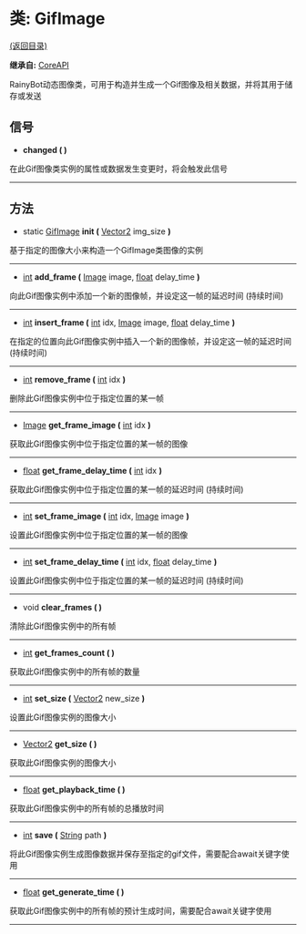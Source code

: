 # 类: GifImage  
[(返回目录)](README.md)  
  
**继承自:** [CoreAPI](CoreAPI.md)  
  
RainyBot动态图像类，可用于构造并生成一个Gif图像及相关数据，并将其用于储存或发送  
  
## 信号 
  
- **changed ( )**  
  
在此Gif图像类实例的属性或数据发生变更时，将会触发此信号  
  
---  
  
## 方法 
  
- static [GifImage](GifImage.md) **init (** [Vector2](https://docs.godotengine.org/en/latest/classes/class_vector2.html) img_size **)**  
  
基于指定的图像大小来构造一个GifImage类图像的实例  
  
---  
  
-  [int](https://docs.godotengine.org/en/latest/classes/class_int.html) **add_frame (** [Image](https://docs.godotengine.org/en/latest/classes/class_image.html) image, [float](https://docs.godotengine.org/en/latest/classes/class_float.html) delay_time **)**  
  
向此Gif图像实例中添加一个新的图像帧，并设定这一帧的延迟时间 (持续时间)  
  
---  
  
-  [int](https://docs.godotengine.org/en/latest/classes/class_int.html) **insert_frame (** [int](https://docs.godotengine.org/en/latest/classes/class_int.html) idx, [Image](https://docs.godotengine.org/en/latest/classes/class_image.html) image, [float](https://docs.godotengine.org/en/latest/classes/class_float.html) delay_time **)**  
  
在指定的位置向此Gif图像实例中插入一个新的图像帧，并设定这一帧的延迟时间 (持续时间)  
  
---  
  
-  [int](https://docs.godotengine.org/en/latest/classes/class_int.html) **remove_frame (** [int](https://docs.godotengine.org/en/latest/classes/class_int.html) idx **)**  
  
删除此Gif图像实例中位于指定位置的某一帧  
  
---  
  
-  [Image](https://docs.godotengine.org/en/latest/classes/class_image.html) **get_frame_image (** [int](https://docs.godotengine.org/en/latest/classes/class_int.html) idx **)**  
  
获取此Gif图像实例中位于指定位置的某一帧的图像  
  
---  
  
-  [float](https://docs.godotengine.org/en/latest/classes/class_float.html) **get_frame_delay_time (** [int](https://docs.godotengine.org/en/latest/classes/class_int.html) idx **)**  
  
获取此Gif图像实例中位于指定位置的某一帧的延迟时间 (持续时间)  
  
---  
  
-  [int](https://docs.godotengine.org/en/latest/classes/class_int.html) **set_frame_image (** [int](https://docs.godotengine.org/en/latest/classes/class_int.html) idx, [Image](https://docs.godotengine.org/en/latest/classes/class_image.html) image **)**  
  
设置此Gif图像实例中位于指定位置的某一帧的图像  
  
---  
  
-  [int](https://docs.godotengine.org/en/latest/classes/class_int.html) **set_frame_delay_time (** [int](https://docs.godotengine.org/en/latest/classes/class_int.html) idx, [float](https://docs.godotengine.org/en/latest/classes/class_float.html) delay_time **)**  
  
设置此Gif图像实例中位于指定位置的某一帧的延迟时间 (持续时间)  
  
---  
  
-  void **clear_frames ( )**  
  
清除此Gif图像实例中的所有帧  
  
---  
  
-  [int](https://docs.godotengine.org/en/latest/classes/class_int.html) **get_frames_count ( )**  
  
获取此Gif图像实例中的所有帧的数量  
  
---  
  
-  [int](https://docs.godotengine.org/en/latest/classes/class_int.html) **set_size (** [Vector2](https://docs.godotengine.org/en/latest/classes/class_vector2.html) new_size **)**  
  
设置此Gif图像实例的图像大小  
  
---  
  
-  [Vector2](https://docs.godotengine.org/en/latest/classes/class_vector2.html) **get_size ( )**  
  
获取此Gif图像实例的图像大小  
  
---  
  
-  [float](https://docs.godotengine.org/en/latest/classes/class_float.html) **get_playback_time ( )**  
  
获取此Gif图像实例中的所有帧的总播放时间  
  
---  
  
-  [int](https://docs.godotengine.org/en/latest/classes/class_int.html) **save (** [String](https://docs.godotengine.org/en/latest/classes/class_string.html) path **)**  
  
将此Gif图像实例生成图像数据并保存至指定的gif文件，需要配合await关键字使用  
  
---  
  
-  [float](https://docs.godotengine.org/en/latest/classes/class_float.html) **get_generate_time ( )**  
  
获取此Gif图像实例中的所有帧的预计生成时间，需要配合await关键字使用  
  
---  
  

